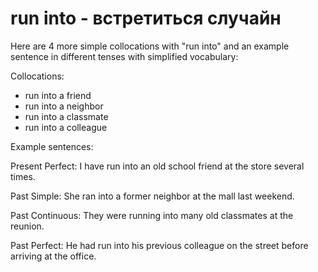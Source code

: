 # run into - встретиться случайн

Here are 4 more simple collocations with "run into" and an example sentence in different tenses with simplified vocabulary:

Collocations:

- run into a friend
- run into a neighbor
- run into a classmate
- run into a colleague

Example sentences:

Present Perfect: I have run into an old school friend at the store several times.

Past Simple: She ran into a former neighbor at the mall last weekend.

Past Continuous: They were running into many old classmates at the reunion.

Past Perfect: He had run into his previous colleague on the street before arriving at the office.
